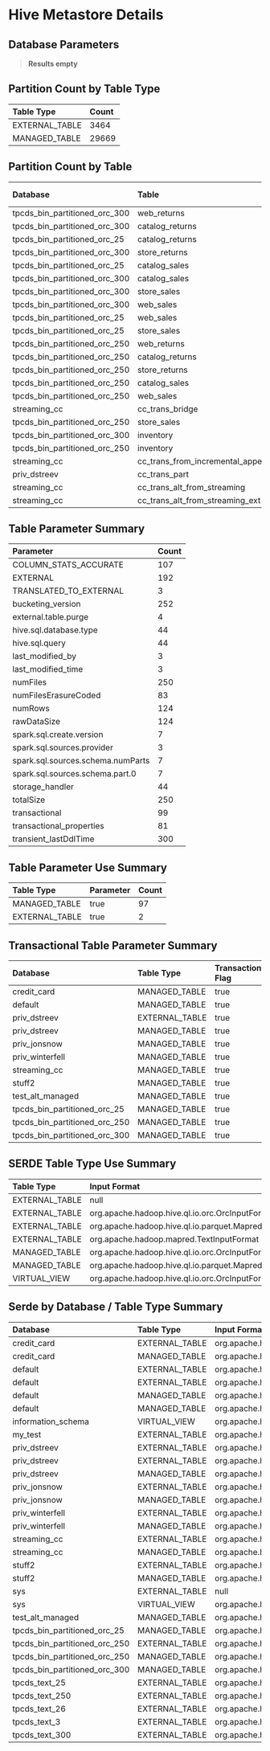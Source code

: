 # Hive Metastore Details
## Database Parameters

> **Results empty**

## Partition Count by Table Type
| Table Type | Count |
|:---|:---|
|EXTERNAL_TABLE|3464|
|MANAGED_TABLE|29669|
## Partition Count by Table
| Database | Table | Type | Num of Partitions|
|:---|:---|:---|:---|
|tpcds_bin_partitioned_orc_300|web_returns|MANAGED_TABLE|8736|
|tpcds_bin_partitioned_orc_300|catalog_returns|MANAGED_TABLE|8412|
|tpcds_bin_partitioned_orc_25|catalog_returns|MANAGED_TABLE|8384|
|tpcds_bin_partitioned_orc_300|store_returns|MANAGED_TABLE|8016|
|tpcds_bin_partitioned_orc_25|catalog_sales|MANAGED_TABLE|7352|
|tpcds_bin_partitioned_orc_300|catalog_sales|MANAGED_TABLE|7348|
|tpcds_bin_partitioned_orc_300|store_sales|MANAGED_TABLE|7296|
|tpcds_bin_partitioned_orc_300|web_sales|MANAGED_TABLE|7296|
|tpcds_bin_partitioned_orc_25|web_sales|MANAGED_TABLE|7296|
|tpcds_bin_partitioned_orc_25|store_sales|MANAGED_TABLE|7296|
|tpcds_bin_partitioned_orc_250|web_returns|MANAGED_TABLE|6552|
|tpcds_bin_partitioned_orc_250|catalog_returns|MANAGED_TABLE|6309|
|tpcds_bin_partitioned_orc_250|store_returns|EXTERNAL_TABLE|6012|
|tpcds_bin_partitioned_orc_250|catalog_sales|MANAGED_TABLE|5511|
|tpcds_bin_partitioned_orc_250|web_sales|MANAGED_TABLE|5472|
|streaming_cc|cc_trans_bridge|EXTERNAL_TABLE|4320|
|tpcds_bin_partitioned_orc_250|store_sales|MANAGED_TABLE|3648|
|tpcds_bin_partitioned_orc_300|inventory|MANAGED_TABLE|1044|
|tpcds_bin_partitioned_orc_250|inventory|MANAGED_TABLE|783|
|streaming_cc|cc_trans_from_incremental_append|MANAGED_TABLE|60|
|priv_dstreev|cc_trans_part|EXTERNAL_TABLE|57|
|streaming_cc|cc_trans_alt_from_streaming|MANAGED_TABLE|8|
|streaming_cc|cc_trans_alt_from_streaming_ext|EXTERNAL_TABLE|3|
## Table Parameter Summary
| Parameter | Count |
|:---|:---|
|COLUMN_STATS_ACCURATE|107|
|EXTERNAL|192|
|TRANSLATED_TO_EXTERNAL|3|
|bucketing_version|252|
|external.table.purge|4|
|hive.sql.database.type|44|
|hive.sql.query|44|
|last_modified_by|3|
|last_modified_time|3|
|numFiles|250|
|numFilesErasureCoded|83|
|numRows|124|
|rawDataSize|124|
|spark.sql.create.version|7|
|spark.sql.sources.provider|3|
|spark.sql.sources.schema.numParts|7|
|spark.sql.sources.schema.part.0|7|
|storage_handler|44|
|totalSize|250|
|transactional|99|
|transactional_properties|81|
|transient_lastDdlTime|300|
## Table Parameter Use Summary
| Table Type | Parameter | Count |
|:---|:---|:---|
|MANAGED_TABLE|true|97|
|EXTERNAL_TABLE|true|2|
## Transactional Table Parameter Summary
| Database | Table Type | Transaction Flag | Count|
|:---|:---|:---|:---|
|credit_card|MANAGED_TABLE|true|3|
|default|MANAGED_TABLE|true|1|
|priv_dstreev|EXTERNAL_TABLE|true|2|
|priv_dstreev|MANAGED_TABLE|true|6|
|priv_jonsnow|MANAGED_TABLE|true|2|
|priv_winterfell|MANAGED_TABLE|true|1|
|streaming_cc|MANAGED_TABLE|true|10|
|stuff2|MANAGED_TABLE|true|2|
|test_alt_managed|MANAGED_TABLE|true|1|
|tpcds_bin_partitioned_orc_25|MANAGED_TABLE|true|24|
|tpcds_bin_partitioned_orc_250|MANAGED_TABLE|true|23|
|tpcds_bin_partitioned_orc_300|MANAGED_TABLE|true|24|
## SERDE Table Type Use Summary
| Table Type | Input Format | Output Format | Count |
|:---|:---|:---|:---|
|EXTERNAL_TABLE|null|null|44|
|EXTERNAL_TABLE|org.apache.hadoop.hive.ql.io.orc.OrcInputFormat|org.apache.hadoop.hive.ql.io.orc.OrcOutputFormat|3|
|EXTERNAL_TABLE|org.apache.hadoop.hive.ql.io.parquet.MapredParquetInputFormat|org.apache.hadoop.hive.ql.io.parquet.MapredParquetOutputFormat|2|
|EXTERNAL_TABLE|org.apache.hadoop.mapred.TextInputFormat|org.apache.hadoop.hive.ql.io.HiveIgnoreKeyTextOutputFormat|142|
|MANAGED_TABLE|org.apache.hadoop.hive.ql.io.orc.OrcInputFormat|org.apache.hadoop.hive.ql.io.orc.OrcOutputFormat|97|
|MANAGED_TABLE|org.apache.hadoop.hive.ql.io.parquet.MapredParquetInputFormat|org.apache.hadoop.hive.ql.io.parquet.MapredParquetOutputFormat|1|
|VIRTUAL_VIEW|org.apache.hadoop.hive.ql.io.orc.OrcInputFormat|org.apache.hadoop.hive.ql.io.orc.OrcOutputFormat|11|
## Serde by Database / Table Type Summary
| Database | Table Type | Input Format | Output Format | Count |
|:---|:---|:---|:---|:---|
|credit_card|EXTERNAL_TABLE|org.apache.hadoop.mapred.TextInputFormat|org.apache.hadoop.hive.ql.io.HiveIgnoreKeyTextOutputFormat|1|
|credit_card|MANAGED_TABLE|org.apache.hadoop.hive.ql.io.orc.OrcInputFormat|org.apache.hadoop.hive.ql.io.orc.OrcOutputFormat|3|
|default|EXTERNAL_TABLE|org.apache.hadoop.hive.ql.io.parquet.MapredParquetInputFormat|org.apache.hadoop.hive.ql.io.parquet.MapredParquetOutputFormat|2|
|default|EXTERNAL_TABLE|org.apache.hadoop.mapred.TextInputFormat|org.apache.hadoop.hive.ql.io.HiveIgnoreKeyTextOutputFormat|1|
|default|MANAGED_TABLE|org.apache.hadoop.hive.ql.io.orc.OrcInputFormat|org.apache.hadoop.hive.ql.io.orc.OrcOutputFormat|1|
|default|MANAGED_TABLE|org.apache.hadoop.hive.ql.io.parquet.MapredParquetInputFormat|org.apache.hadoop.hive.ql.io.parquet.MapredParquetOutputFormat|1|
|information_schema|VIRTUAL_VIEW|org.apache.hadoop.hive.ql.io.orc.OrcInputFormat|org.apache.hadoop.hive.ql.io.orc.OrcOutputFormat|8|
|my_test|EXTERNAL_TABLE|org.apache.hadoop.mapred.TextInputFormat|org.apache.hadoop.hive.ql.io.HiveIgnoreKeyTextOutputFormat|2|
|priv_dstreev|EXTERNAL_TABLE|org.apache.hadoop.hive.ql.io.orc.OrcInputFormat|org.apache.hadoop.hive.ql.io.orc.OrcOutputFormat|2|
|priv_dstreev|EXTERNAL_TABLE|org.apache.hadoop.mapred.TextInputFormat|org.apache.hadoop.hive.ql.io.HiveIgnoreKeyTextOutputFormat|7|
|priv_dstreev|MANAGED_TABLE|org.apache.hadoop.hive.ql.io.orc.OrcInputFormat|org.apache.hadoop.hive.ql.io.orc.OrcOutputFormat|6|
|priv_jonsnow|EXTERNAL_TABLE|org.apache.hadoop.mapred.TextInputFormat|org.apache.hadoop.hive.ql.io.HiveIgnoreKeyTextOutputFormat|2|
|priv_jonsnow|MANAGED_TABLE|org.apache.hadoop.hive.ql.io.orc.OrcInputFormat|org.apache.hadoop.hive.ql.io.orc.OrcOutputFormat|2|
|priv_winterfell|EXTERNAL_TABLE|org.apache.hadoop.mapred.TextInputFormat|org.apache.hadoop.hive.ql.io.HiveIgnoreKeyTextOutputFormat|1|
|priv_winterfell|MANAGED_TABLE|org.apache.hadoop.hive.ql.io.orc.OrcInputFormat|org.apache.hadoop.hive.ql.io.orc.OrcOutputFormat|1|
|streaming_cc|EXTERNAL_TABLE|org.apache.hadoop.mapred.TextInputFormat|org.apache.hadoop.hive.ql.io.HiveIgnoreKeyTextOutputFormat|4|
|streaming_cc|MANAGED_TABLE|org.apache.hadoop.hive.ql.io.orc.OrcInputFormat|org.apache.hadoop.hive.ql.io.orc.OrcOutputFormat|10|
|stuff2|EXTERNAL_TABLE|org.apache.hadoop.mapred.TextInputFormat|org.apache.hadoop.hive.ql.io.HiveIgnoreKeyTextOutputFormat|2|
|stuff2|MANAGED_TABLE|org.apache.hadoop.hive.ql.io.orc.OrcInputFormat|org.apache.hadoop.hive.ql.io.orc.OrcOutputFormat|2|
|sys|EXTERNAL_TABLE|null|null|44|
|sys|VIRTUAL_VIEW|org.apache.hadoop.hive.ql.io.orc.OrcInputFormat|org.apache.hadoop.hive.ql.io.orc.OrcOutputFormat|3|
|test_alt_managed|MANAGED_TABLE|org.apache.hadoop.hive.ql.io.orc.OrcInputFormat|org.apache.hadoop.hive.ql.io.orc.OrcOutputFormat|1|
|tpcds_bin_partitioned_orc_25|MANAGED_TABLE|org.apache.hadoop.hive.ql.io.orc.OrcInputFormat|org.apache.hadoop.hive.ql.io.orc.OrcOutputFormat|24|
|tpcds_bin_partitioned_orc_250|EXTERNAL_TABLE|org.apache.hadoop.hive.ql.io.orc.OrcInputFormat|org.apache.hadoop.hive.ql.io.orc.OrcOutputFormat|1|
|tpcds_bin_partitioned_orc_250|MANAGED_TABLE|org.apache.hadoop.hive.ql.io.orc.OrcInputFormat|org.apache.hadoop.hive.ql.io.orc.OrcOutputFormat|23|
|tpcds_bin_partitioned_orc_300|MANAGED_TABLE|org.apache.hadoop.hive.ql.io.orc.OrcInputFormat|org.apache.hadoop.hive.ql.io.orc.OrcOutputFormat|24|
|tpcds_text_25|EXTERNAL_TABLE|org.apache.hadoop.mapred.TextInputFormat|org.apache.hadoop.hive.ql.io.HiveIgnoreKeyTextOutputFormat|24|
|tpcds_text_250|EXTERNAL_TABLE|org.apache.hadoop.mapred.TextInputFormat|org.apache.hadoop.hive.ql.io.HiveIgnoreKeyTextOutputFormat|26|
|tpcds_text_26|EXTERNAL_TABLE|org.apache.hadoop.mapred.TextInputFormat|org.apache.hadoop.hive.ql.io.HiveIgnoreKeyTextOutputFormat|24|
|tpcds_text_3|EXTERNAL_TABLE|org.apache.hadoop.mapred.TextInputFormat|org.apache.hadoop.hive.ql.io.HiveIgnoreKeyTextOutputFormat|24|
|tpcds_text_300|EXTERNAL_TABLE|org.apache.hadoop.mapred.TextInputFormat|org.apache.hadoop.hive.ql.io.HiveIgnoreKeyTextOutputFormat|24|
